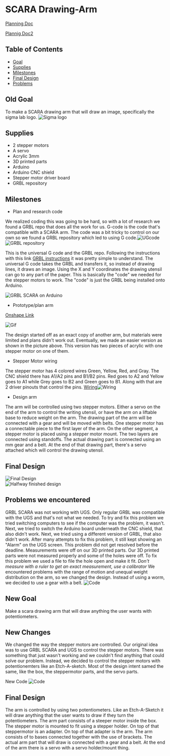 
# SCARA Drawing-Arm

[Planning Doc](https://docs.google.com/document/d/13lnMmdcYeAJbSnfNuPvhkwxSMNHf0qwHTNE0D3j-VtA/edit?scrlybrkr=b64f7e89) 

[Plannig Doc2](https://docs.google.com/document/d/1MwR5_72Ead33QBmqT0MzvE6zn0iQCVVRf9_fdk6CliI/edit)


## Table of Contents
* [Goal](https://github.com/hgeorge82/Drawing-Arm#goal)
* [Supplies](https://github.com/hgeorge82/Drawing-Arm#supplies)
* [Milestones](https://github.com/hgeorge82/Drawing-Arm#milestones)
* [Final Design](https://github.com/hgeorge82/Drawing-Arm#final-design)
* [Problems](https://github.com/hgeorge82/Drawing-Arm/blob/main/README.md#problems)

## Old Goal
To make a SCARA drawing arm that will draw an image, specifically the sigma lab logo. ![Sigma logo](https://github.com/hgeorge82/Drawing-Arm/blob/main/images/Chs%20sigmalogo.png)

## Supplies 
- 2 stepper motors
- A servo 
- Acrylic 3mm
- 3D printed parts
- Arduino
- Arduino CNC shield
- Stepper motor driver board
- GRBL repository

## Milestones
- Plan and research code 

We realized coding this was going to be hard, so with a lot of research we found a GRBL repo that does all the work for us. G-code is the code that's compatible with a SCARA arm. The code was a bit tricky to control on our own so we found a GRBL repository which led to using G code.![UGcode](https://github.com/hgeorge82/Drawing-Arm/blob/main/images/UGScreenshot.png) ![GRBL repository](https://github.com/hgeorge82/Drawing-Arm/blob/main/images/grbl%20screenshot.png)

This is the universal G code and the GRBL repo. Following the instructions with this link 
[GRBL instructions](https://howtomechatronics.com/tutorials/how-to-setup-grbl-control-cnc-machine-with-arduino) it was pretty simple to understand. The universal G code takes the GRBL and transfers it, so instead of drawing lines, it draws an image. Using the X and Y coordinates the drawing utensil can go to any part of the paper. This is basically the "code" we needed for the stepper motors to work. The "code" is just the GRBL being installed onto Arduino. 

![GRBL SCARA on Arduino](https://github.com/hgeorge82/Drawing-Arm/blob/main/images/grbl%20.png) 



- Prototype/plan arm

[Onshape Link](https://cvilleschools.onshape.com/documents/90eec8ce9347071a23da6ff8/w/5e25fa67b4affd436208f593/e/c3920ec5b868799cd839cf0a)

![Gif](https://github.com/hgeorge82/Drawing-Arm/blob/main/images/SM.gif) 

The design started off as an exact copy of another arm, but materials were limited and plans didn't work out. Eventually, we made an easier version as shown in the picture above. This version has two pieces of acrylic with one stepper motor on one of them. 

- Stepper Motor wiring 

The stepper motor has 4 colored wires Green, Yellow, Red, and Gray. The CNC shield there has A1/A2 pins and B1/B2 pins. Red goes to A2 and Yellow goes to A1 while Grey goes to B2 and Green goes to B1. Along with that are 2 driver pinouts that control the pins.
[Wiring](https://github.com/hgeorge82/Drawing-Arm/blob/main/images/Wiring.png)![Wiring](https://github.com/hgeorge82/Drawing-Arm/blob/main/images/Up%20close%20wiring.png)

- Design arm

The arm will be controlled using two stepper motors. Either a servo on the end of the arm to control the writing utensil, or have the arm on a liftable base to reduce weight on the arm. The drawing part of the arm will be connected with a gear and will be moved with belts. One stepper motor has a connectable piece to the first layer of the arm. On the other segment, a stepper motor is placed using a stepper motor mount. The two layers are connected using standoffs. The actual drawing part is connected using an mm gear and a belt. At the end of that drawing part, there's a servo attached which will control the drawing utensil. 

## Final Design

![Final Design](https://github.com/hgeorge82/Drawing-Arm/blob/main/images/Final.png)  
![Halfway finished design](https://github.com/hgeorge82/Drawing-Arm/blob/main/images/IRL_Final.png)


## Problems we encountered 

GRBL SCARA was not working with UGS. Only regular GRBL was compatible with the UGS and that's not what we needed. To try and fix this problem we tried switching computers to see if the computer was the problem, it wasn't. Next, we tried to switch the Arduino board underneath the CNC shield, that also didn't work. Next, we tried using a different version of GRBL, that also didn't work. After many attempts to fix this problem, it still kept showing an "Alarm" on the UGS screen. This problem did not get resolved before the deadline. Measurements were off on our 3D printed parts. Our 3D printed parts were not measured properly and some of the holes were off. To fix this problem we used a file to file the hole open and make it fit. *Don't measure with a ruler to get an exact measurement, use a calibrator* We encountered problems with the range of motion and unequal weight distribution on the arm, so we changed the design. Instead of using a worm, we decided to use a gear with a belt.
![Code](https://github.com/hgeorge82/Drawing-Arm/blob/main/images/CodeScreenshot1.png)


## New Goal
Make a scara drawing arm that will draw anything the user wants with potentiometers.

## New Changes 
We changed the way the stepper motors are controlled. Our original idea was to use GRBL SCARA and UGS to control the stepper motors. There was something that just wasn't working and we couldn't find anything that could solve our problem. Instead, we decided to control the stepper motors with potentionemters like an Etch-A-sketch. Most of the design intent samed the same, like the box, the steppermotor parts, and the servo parts. 


New Code
![Code](https://github.com/hgeorge82/Drawing-Arm/blob/main/images/CodeScreenshot1.png)

## Final Design
The arm is controlled by using two potentiometers. Like an Etch-A-Sketch it will draw anything that the user wants to draw if they turn the potentiometers. The arm part consists of a steeper motor inside the box. The stepper motor is mounted to fit using a stepper holder. On top of that steppermotor is an adapter. On top of that adapter is the arm. The arm consists of to bases connected together with the use of brackets. The actual arm part that will draw is connected with a gear and a belt. At the end of the arm there is a servo with a servo holder/mount thing.

























